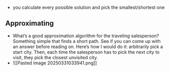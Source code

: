 - you calculate every possible solution and pick the smallest/shortest one
## Approximating 
- What’s a good approximation algorithm for the traveling salesperson? Something simple that finds a short path. See if you can come up with an answer before reading on. Here’s how I would do it: arbitrarily pick a start city. Then, each time the salesperson has to pick the next city to visit, they pick the closest unvisited city.
- ![[Pasted image 20250331033941.png]]